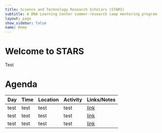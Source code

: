 ```yaml
---
title: Science and Technology Research Scholars (STARS)
subtitle: A DNA Learning Center summer-research camp mentoring program
layout: page
show_sidebar: false
name: Home
---
```


# Welcome to STARS

Test


# Agenda

|Day|Time|Location|Activity|Links/Notes|
|---|----|--------|--------|-----------|
|test|test|test|test|[link](link)|
|test|test|test|test|[link](link)|
|test|test|test|test|[link](link)|
